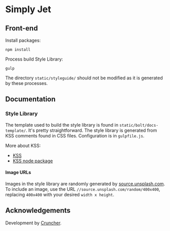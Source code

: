 # Simply Jet

## Front-end

Install packages:

    npm install

Process build Style Library:

    gulp

The directory <code>static/styleguide/</code> should not be
modified as it is generated by these processes.

## Documentation

### Style Library

The template used to build the style library is found in
<code>static/bolt/docs-template/</code>. It's pretty straightforward. The
style library is generated from KSS comments found in CSS files. Configuration
is in <code>gulpfile.js</code>.

More about KSS:

- <a href="http://warpspire.com/kss/">KSS</a>
- <a href="https://github.com/kss-node/kss-node">KSS node package</a>

#### Image URLs

Images in the style library are randomly generated by
<a href="https://source.unsplash.com/">source.unsplash.com</a>.
To include an image, use the URL <code>//source.unsplash.com/random/400x400</code>,
replacing <code>400x400</code> with your desired <code>width x height</code>.

## Acknowledgements

Development by <a href="https://cruncher.ch">Cruncher</a>.
